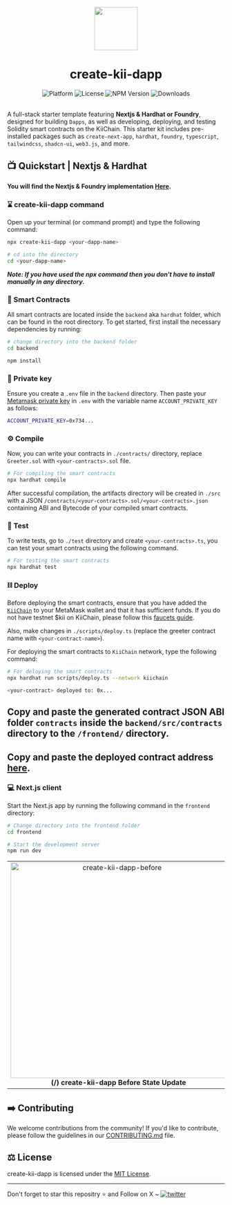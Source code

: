 <p align="center">
    <img align="center" src="https://i.ibb.co/zbFTJSX/kii.webp" width="100"></img>
</p>

<h1 align="center">create-kii-dapp</h1>

<div align="center">
    <img src="https://img.shields.io/badge/platform-KiiChain-purple.svg?style=flat-square" alt="Platform">
    <img src="https://img.shields.io/github/license/asharibali/create-kii-dapp-hardhat?color=purple&style=flat-square " alt="License">
    <img src="https://img.shields.io/npm/v/create-kii-dapp?color=purple" alt="NPM Version">
    <img src="https://img.shields.io/npm/dm/create-kii-dapp?color=purple" alt="Downloads">
</div><br>

A full-stack starter template featuring **Nextjs & Hardhat or Foundry**, designed for building `Dapps`, as well as developing, deploying, and testing Solidity smart contracts on the KiiChain. This starter kit includes pre-installed packages such as `create-next-app`, `hardhat`, `foundry`, `typescript`, `tailwindcss`, `shadcn-ui`, `web3.js`,  and more.

## 📺 Quickstart | Nextjs & Hardhat

**You will find the Nextjs & Foundry implementation [Here](https://github.com/AsharibAli/create-kii-dapp-foundry).**

<div align="center">
</div>

### ⌛️ create-kii-dapp command

Open up your terminal (or command prompt) and type the following command:

```sh
npx create-kii-dapp <your-dapp-name>

# cd into the directory
cd <your-dapp-name>
```

***Note: If you have used the npx command then you don't have to install manually in any directory.***

### 📜 Smart Contracts

All smart contracts are located inside the `backend` aka `hardhat` folder, which can be found in the root directory. To get started, first install the necessary dependencies by running:

```sh
# change directory into the backend folder
cd backend

npm install
```

### 🔑 Private key

Ensure you create a `.env` file in the `backend` directory. Then paste your [Metamask private key](https://metamask.zendesk.com/hc/en-us/articles/360015289632-How-to-export-an-account-s-private-key) in `.env` with the variable name `ACCOUNT_PRIVATE_KEY` as follows:

```sh
ACCOUNT_PRIVATE_KEY=0x734...
```

### ⚙️ Compile

Now, you can write your contracts in `./contracts/` directory, replace `Greeter.sol` with `<your-contracts>.sol` file.

```sh
# For compiling the smart contracts
npx hardhat compile
```

After successful compilation, the artifacts directory will be created in `./src` with a JSON `/contracts/<your-contracts>.sol/<your-contracts>.json` containing ABI and Bytecode of your compiled smart contracts.

### 🧪 Test

To write tests, go to `./test` directory and create `<your-contracts>.ts`, you can test your smart contracts using the following command.

```sh
# For testing the smart contracts
npx hardhat test
```


### ⛓️ Deploy

Before deploying the smart contracts, ensure that you have added the [`KiiChain`](https://docs.kiiglobal.io/docsgetting-started) to your MetaMask wallet and that it has sufficient funds. If you do not have testnet $kii on KiiChain, please follow this [faucets guide](https://app.kiichain.io/wallet/accounts).

Also, make changes in `./scripts/deploy.ts` (replace the greeter contract name with `<your-contract-name>`).

For deploying the smart contracts to `KiiChain` network, type the following command:

```sh
# For deloying the smart contracts
npx hardhat run scripts/deploy.ts --network kiichain
```

```sh
<your-contract> deployed to: 0x...
```

## **Copy and paste the generated contract JSON ABI folder `contracts` inside the `backend/src/contracts` directory to the `/frontend/` directory.**

## **Copy and paste the deployed contract address [here](https://github.com/AsharibAli/create-kii-dapp-hardhat/blob/frontend/app/page.tsx#L37).**

### 💻 Next.js client

Start the Next.js app by running the following command in the `frontend` directory:

```sh
# Change directory into the frontend folder 
cd frontend

# Start the development server
npm run dev
```

<table align="center">
  <tr>
    <td align="center">
      <img src="https://i.ibb.co/Lx35wHy/before-state-update.png" alt="create-kii-dapp-before" width="500"/>
      <b>(/) create-kii-dapp Before State Update</b>
    </td>
    <td align="center">
      <img src="https://i.ibb.co/HD2DFQr/after-state-update.png" alt="create-kii-dapp-after" width="500"/>
      <b>(/) create-kii-dapp After State Update</b>
    </td>
  </tr>
</table>

## ➡️ Contributing

We welcome contributions from the community! If you'd like to contribute, please follow the guidelines in our [CONTRIBUTING.md](https://github.com/AsharibAli/create-kii-dapp-hardhat/blob/main/CONTRIBUTING.md) file.


## ⚖️ License

create-kii-dapp is licensed under the [MIT License](https://github.com/AsharibAli/create-kii-dapp-hardhat/blob/main/LICENSE.md).

<hr>
Don't forget to star this repositry ⭐️ and Follow on X ~ <a href="https://twitter.com/0xAsharib" target="_blank"><img src="https://img.shields.io/twitter/follow/0xAsharib?style=social" alt="twitter" /></a>

